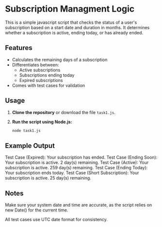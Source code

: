 # Subscription Managment Logic

This is a simple javascript script that checks the status of a user's subscription based on a start date and duration in months. It determines whether a subscription is active, ending today, or has already ended.

## Features

- Calculates the remaining days of a subscription
- Differentiates between:
  - Active subscriptions
  - Subscriptions ending today
  - Expired subscriptions
- Comes with test cases for validation

## Usage

1. **Clone the repository** or download the file `task1.js`.

2. **Run the script using Node.js:**

   ```bash
   node task1.js

## Example Output

Test Case (Expired): Your subscription has ended.
Test Case (Ending Soon): Your subscription is active. 2 day(s) remaining.
Test Case (Active): Your subscription is active. 259 day(s) remaining.
Test Case (Ending Today): Your subscription ends today.
Test Case (Short Subscription): Your subscription is active. 25 day(s) remaining.

## Notes

Make sure your system date and time are accurate, as the script relies on new Date() for the current time.

All test cases use UTC date format for consistency.
